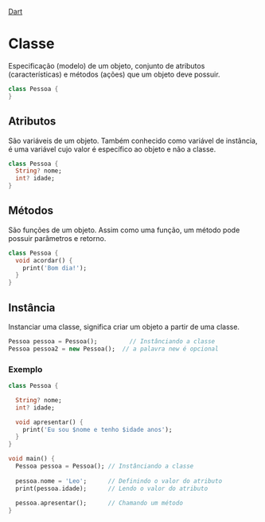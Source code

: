 [Dart](https://github.com/leofds/flutter-class/blob/master/dart/README.md)

# Classe

Especificação (modelo) de um objeto, conjunto de atributos (características) e métodos (ações) que um objeto deve possuir.

```dart
class Pessoa {
}
```

## Atributos

São variáveis de um objeto.
Também conhecido como variável de instância, é uma variável cujo valor é específico ao objeto e não a classe.

```dart
class Pessoa {
  String? nome;
  int? idade;
}
```

## Métodos

São funções de um objeto.
Assim como uma função, um método pode possuir parâmetros e retorno.

```dart
class Pessoa {
  void acordar() {
    print('Bom dia!');
  }
}
```

## Instância

Instanciar uma classe, significa criar um objeto a partir de uma classe.

```dart
Pessoa pessoa = Pessoa(); 		  // Instânciando a classe
Pessoa pessoa2 = new Pessoa(); 	// a palavra new é opcional
```

### Exemplo

```dart
class Pessoa {

  String? nome;
  int? idade;

  void apresentar() {
    print('Eu sou $nome e tenho $idade anos');
  }
}
```

```dart
void main() {
  Pessoa pessoa = Pessoa(); // Instânciando a classe
  
  pessoa.nome = 'Leo';      // Definindo o valor do atributo
  print(pessoa.idade);      // Lendo o valor do atributo
  
  pessoa.apresentar();      // Chamando um método
}
```
